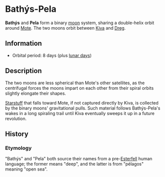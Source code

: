 # Bathýs-Pela

**Bathýs** and **Pela** form a binary [moon](moons-of-mote.md) system, sharing a double-helix orbit around [Mote](../mote.md). The two moons orbit between [Kiva](kiva.md) and [Dreg](dreg.md).

## Information

- Orbital period: 8 days (plus [lunar days](../../ch-3-stories-of-mote/timekeeping.md#lunar-day))

## Description

The two moons are less spherical than Mote's other satellites, as the centrifugal forces the moons impart on each other from their spiral orbits slightly elongate their shapes.

[Starstuff](../../treasures/starstuff.md) that falls toward Mote, if not captured directly by Kiva, is collected by the binary moons' gravitational pulls. Such material follows Bathýs-Pela's wakes in a long spiraling trail until Kiva eventually sweeps it up in a future revolution.

## History

### Etymology

"Bathýs" and "Pela" both source their names from a pre-[Esterfell](../esterfell/esterfell.md) human language; the former means "deep", and the latter is from "pélagos" meaning "open sea".
